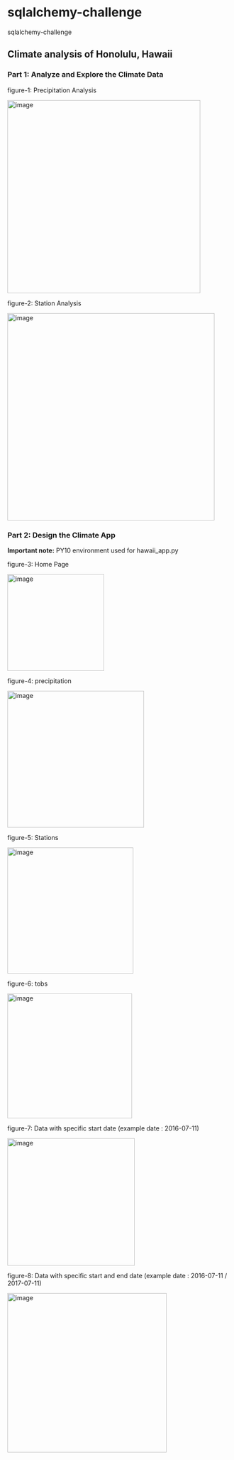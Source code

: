 # sqlalchemy-challenge
sqlalchemy-challenge

## Climate analysis of Honolulu, Hawaii

### Part 1: Analyze and Explore the Climate Data

figure-1: Precipitation Analysis

<img width="435" alt="image" src="https://user-images.githubusercontent.com/118228120/229308186-dc78062f-8757-4541-87db-ce33fa1595e4.png">

figure-2: Station Analysis

<img width="467" alt="image" src="https://user-images.githubusercontent.com/118228120/229308659-cf6b2d1f-62e8-4303-b3f6-d291c1aa84cb.png">

### Part 2: Design the Climate App 

**Important note:** PY10 environment used for hawaii_app.py 

figure-3: Home Page

<img width="218" alt="image" src="https://user-images.githubusercontent.com/118228120/229648008-027419cc-e7c0-4af8-8943-9e19adf98d39.png">

figure-4: precipitation

<img width="308" alt="image" src="https://user-images.githubusercontent.com/118228120/229648107-c25b3b9f-5225-40b2-bbfe-c5970f151377.png">

figure-5: Stations

<img width="284" alt="image" src="https://user-images.githubusercontent.com/118228120/229648157-0d70530b-7106-40ad-a6a1-828236e8ab3c.png">

figure-6: tobs

<img width="281" alt="image" src="https://user-images.githubusercontent.com/118228120/229648195-a4f2454e-6924-439c-8208-4695125ecf59.png">

figure-7: Data with specific start date (example date : 2016-07-11)

<img width="287" alt="image" src="https://user-images.githubusercontent.com/118228120/229648390-68dc11d5-c3b5-4915-b6d8-6903960e94fa.png">

figure-8: Data with specific start and end date (example date : 2016-07-11 / 2017-07-11)

<img width="359" alt="image" src="https://user-images.githubusercontent.com/118228120/229648656-6e12f636-c4f6-42ec-ae48-ac071f628239.png">


